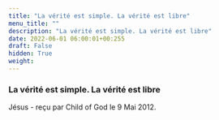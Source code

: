 ```yaml
---
title: "La vérité est simple. La vérité est libre"
menu_title: ""
description: "La vérité est simple. La vérité est libre"
date: 2022-06-01 06:00:01+00:255
draft: False
hidden: True
weight:
---
```

### La vérité est simple. La vérité est libre

Jésus - reçu par Child of God le 9 Mai 2012.



